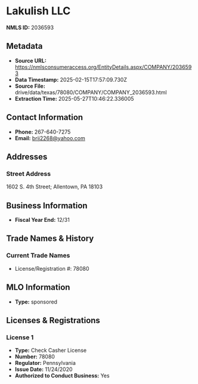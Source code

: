# Lakulish LLC

**NMLS ID:** 2036593

## Metadata
- **Source URL:** https://nmlsconsumeraccess.org/EntityDetails.aspx/COMPANY/2036593
- **Data Timestamp:** 2025-02-15T17:57:09.730Z
- **Source File:** drive/data/texas/78080/COMPANY/COMPANY_2036593.html
- **Extraction Time:** 2025-05-27T10:46:22.336005

## Contact Information
- **Phone:** 267-640-7275
- **Email:** brij2268@yahoo.com

## Addresses
### Street Address
1602 S. 4th Street; Allentown, PA 18103

## Business Information
- **Fiscal Year End:** 12/31

## Trade Names & History
### Current Trade Names
- License/Registration #: 78080

## MLO Information
- **Type:** sponsored

## Licenses & Registrations

### License 1
- **Type:** Check Casher License
- **Number:** 78080
- **Regulator:** Pennsylvania
- **Issue Date:** 11/24/2020
- **Authorized to Conduct Business:** Yes
